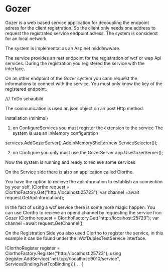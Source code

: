 # Gozer
Gozer is a web based service application for decoupling the endpoint adress for the client registration. 
So the client only needs one address to request the registrated service endpoint adress.
The system is considerst for an local network

The system is implementat as an Asp.net middlewware.

The service provides an rest endpoint for the registration of wcf or wep Api services. During the registration you registered the service with the interface.

On an other endpoint of the Gozer system you cann request the informations to connect with the service. You must only know the key of the registered endpoint.

/// ToDo schaubild 

The communication is used an json object on an post Http method.

Installation (minimal)

1) on ConfigureServices you must register the extension to the service
The system is use an inMemory configuration

 services.AddGozerServer().AddInMemoryShelter(new ServiceSelector());
 
 2) on Configure you only must use the GozerServer
    app.UseGozerServer();
    
Now the system is running and ready to recieve some services

On the Service side there is also an application called Clortho.

You have the option to recieve the apiInformation to establish an connection by your self. 
  IClortho request = ClorthoFactory.Get("http://localhost:25723");
  var channel =await request.GetApiInformation<IWcfHttpTestService>();

In the fact of using a wcf service there is some more magic happen.
You can use Clortho to recieve an opend channel by requesting the service fron Gozer
  IClortho request = ClorthoFactory.Get("http://localhost:25723");
  var channel =await request.GetChannel<IWcfHttpTestService>();

On the Registration Side you also used Clortho to register the service, 
in this example it can be found under the IWcfDuplexTestService interface.

   IClorthoRegister register = ClorthoFactory.Register("http://localhost:25723");
   using (register.AddService<IWcfDuplexTestService>("net.tcp://localhost:9010/service", ServicesBinding.NetTcpBinding)){
   .
   .
   }
